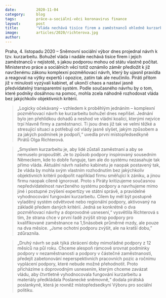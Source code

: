 ```yaml
---
date:         2020-11-04
category:     blog
tags:         práce-a-sociální-věci koronavirus finance
layout:       post
title:        "Vláda nechává tisíce firem a zaměstnanců ohledně kurzarbeitu dál v nejistotě, nedodala předvídatelná pravidla. Piráti žádají okamžitou nápravu"
image:        articles/2020/richterova.jpg
author:       
---
```




Praha, 4. listopadu 2020 –  Sněmovní sociální výbor dnes projednal návrh k tzv. kurzarbeitu. Bohužel vláda i nadále nechává tisíce firem i jejich zaměstnanců v nejistotě, s jakou podporou mohou od státu vlastně počítat. Ministerstvo práce a sociálních věcí totiž oznámilo záměr předložit k již navrženému zákonu komplexní pozměňovací návrh, který by ujasnil pravidla a reagoval na výtky expertů i opozice, zatím tak ale neučinilo. Piráti přitom již v minulosti vyzývali kabinet, ať ukončí chaos a nastaví jasně předvídatelný transparentní systém. Podle současného návrhu by o tom, které podniky dosáhnou na pomoc, mohla zcela náhodně rozhodovat vláda bez jakýchkoliv objektivních kritérií. 


> „Logicky očekávaný – vzhledem k proběhlým jednáním – komplexní pozměňovací návrh ke kurzarbeitu bohužel dnes nepřišel. Jednání bylo jen přehlídkou dohadů a neshod ve vládní koalici, kterými nejvíce trpí hlavně firmy a zaměstnanci. Ti jsou dnes již tak ve velmi těžké a stresující situaci a potřebují od vlády jasně slyšet, jakým způsobem a za jakých podmínek je podpoří,“ uvedla první místopředsedkyně Pirátů Olga Richterová. 


> „Smyslem kurzarbeitu je, aby lidé zůstali zaměstnaní a aby se nemuselo propouštět. Je to způsob podpory inspirovaný sousedním Německem, kde to dobře funguje, tam ale do systému nezasahuje tak přímo vláda. Aktuální návrh našeho kabinetu je naopak postavený tak, že vláda by mohla svým vlastním rozhodnutím bez jakýchkoliv objektivních kritérií podpořit například firmu směřující k zániku, a jinou firmu naopak cíleně ignorovat. Proto s Piráty kritizujeme současnou nepředvídatelnost navrženého systému podpory a navrhujeme mimo jiné i postupné zvýšení expertízy ve státní správě, a pravidelné vyhodnocování fungování kurzarbeitu. Cílem by měl být postupně vyladěný systém odvětvové nebo regionální podpory, aktivovaný na základě předem daných kritérií. Jedná se konkrétně o dva pozměňovací návrhy a doprovodné usnesení,“ vysvětlila Richterová s tím, že strana chce v první řadě zvýšit strop podpory pro kvalifikované zaměstnance na 1,5násobek průměrné mzdy, ale pouze na dva měsíce. „Jsme ochotni podporu zvýšit, ale na kratší dobu,” zdůraznila. 


> „Druhý návrh se pak týká zkrácení doby mimořádné podpory z 12 měsíců na půl roku. Chceme alespoň rámcově srovnat podmínky podpory v nezaměstnanosti a podpory v částečné zaměstnanosti, předejít zabetonování neperspektivních pracovních pozic a ročnímu vyplácení podpory, které nebude možné přehodnotit. Proto přicházíme s doprovodným usnesením, kterým chceme zavázat vládu, aby čtvrtletně vyhodnocovala fungování kurzarbeitu a materiály předkládala Poslanecké sněmovně,“ dodala pirátská poslankyně, která je rovněž místopředsedkyní Výboru pro sociální politiku. 



